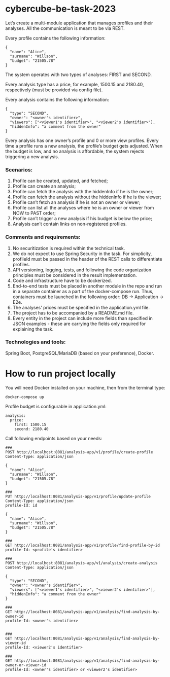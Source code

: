 # cybercube-be-task-2023

Let’s create a multi-module application that manages profiles and their analyses. All the communication is meant to be via REST.

Every profile contains the following information:


```
{ 
  "name": "Alice", 
  "surname": "Willson", 
  "budget": "21505.78"
} 
```
The system operates with two types of analyses: FIRST and SECOND. 

Every analysis type has a price, for example, 1500.15 and 2180.40, respectively (must be provided via config file). 

Every analysis contains the following information: 



```
{ 
  "type": "SECOND", 
  "owner": "<owner's identifier>",
  "viewers": ["<viewer1's identifier>", "<viewer2's identifier>"],
  "hiddenInfo": "a comment from the owner"
}
```

Every analysis has one owner’s profile and 0 or more view profiles. 
Every time a profile runs a new analysis, the profile’s budget gets adjusted. When the budget is low, and no analysis is affordable, the system rejects triggering a new analysis. 

### Scenarios: 
1.  Profile can be created, updated, and fetched; 
2. Profile can create an analysis; 
3. Profile can fetch the analysis with the hiddenInfo if he is the owner;
4. Profile can fetch the analysis without the hiddenInfo if he is the viewer;
5. Profile can’t fetch an analysis if he is not an owner or viewer; 
6. Profile can list all the analyses where he is an owner or viewer from NOW to PAST order;
7. Profile can’t trigger a new analysis if his budget is below the price; 
8. Analysis can’t contain links on non-registered profiles. 

 
### Comments and requirements:

1. No securitization is required within the technical task. 
2. We do not expect to use Spring Security in the task.  For simplicity, profileId must be passed in the header of the REST calls to differentiate profiles.
3. API versioning, logging, tests, and following the code organization principles must be considered in the result implementation. 
4. Code and infrastructure have to be dockerized. 
5. End-to-end tests must be placed in another module in the repo and run in a separate container as a part of the docker-compose run. 
Thus, containers must be launched in the following order: DB → Application → E2e.
6. The analyses' prices must be specified in the application.yml file. 
7. The project has to be accompanied by a README.md file. 
8. Every entity in the project can include more fields than specified in JSON examples - these are carrying the fields only required for explaining the task. 

### Technologies and tools: 
Spring Boot, PostgreSQL/MariaDB (based on your preference), Docker.


# How to run project locally

You will need Docker installed on your machine, then from the terminal type:
```
docker-compose up
```

Profile budget is configurable in application.yml:
```
analysis:
  price:
    first: 1500.15
    second: 2180.40
```

Call following endpoints based on your needs:
```
###
POST http://localhost:8081/analysis-app/v1/profile/create-profile
Content-Type: application/json

{ 
  "name": "Alice", 
  "surname": "Willson", 
  "budget": "21505.78"
} 

###
PUT http://localhost:8081/analysis-app/v1/profile/update-profile
Content-Type: application/json
profile-Id: id

{ 
  "name": "Alice", 
  "surname": "Willson", 
  "budget": "21505.78"
} 

###
GET http://localhost:8081/analysis-app/v1/profile/find-profile-by-id
profile-Id: <profile's identifier>

###
POST http://localhost:8081/analysis-app/v1/analysis/create-analysis
Content-Type: application/json

{ 
  "type": "SECOND", 
  "owner": "<owner's identifier>",
  "viewers": ["<viewer1's identifier>", "<viewer2's identifier>"],
  "hiddenInfo": "a comment from the owner"
}

###
GET http://localhost:8081/analysis-app/v1/analysis/find-analysis-by-owner-id
profile-Id: <owner's identifier>


###
GET http://localhost:8081/analysis-app/v1/analysis/find-analysis-by-viewer-id
profile-Id: <viewer2's identifier>

###
GET http://localhost:8081/analysis-app/v1/analysis/find-analysis-by-owner-or-viewer-id
profile-Id: <owner's identifier> or <viewer2's identifier>



```

 
